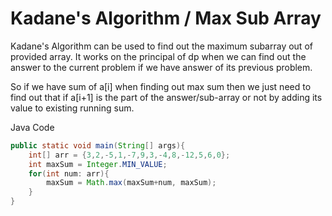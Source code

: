 # Kadane's Algorithm / Max Sub Array

Kadane's Algorithm can be used to find out the maximum subarray out of provided array. It works on the principal of dp when we can find out the answer to the current problem if we have answer of its previous problem. 

So if we have sum of a[i] when finding out max sum then we just need to find out that if a[i+1] is the part of the answer/sub-array or not by adding its value to existing running sum. 

Java Code 
```java
public static void main(String[] args){
    int[] arr = {3,2,-5,1,-7,9,3,-4,8,-12,5,6,0};
    int maxSum = Integer.MIN_VALUE;
    for(int num: arr){
        maxSum = Math.max(maxSum+num, maxSum);
    }
}

```


